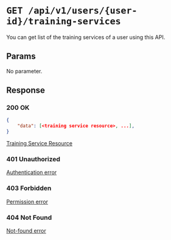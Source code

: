 # `GET /api/v1/users/{user-id}/training-services`
You can get list of the training services of a user using this API.


## Params

No parameter.

## Response

### 200 OK

```json
{
    "data": [<training service resource>, ...],
}
```

[Training Service Resource](../../resources/training_service.md)

### 401 Unauthorized
 [Authentication error](../../authentication-errors.md)

### 403 Forbidden
 [Permission error](../../permission-errors.md)

### 404 Not Found
 [Not-found error](../../not-found-errors.md)
